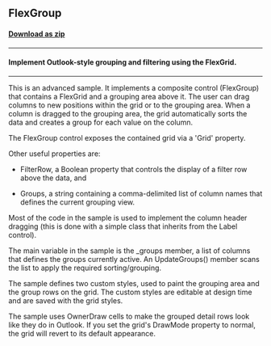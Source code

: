 ## FlexGroup
#### [Download as zip](https://minhaskamal.github.io/DownGit/#/home?url=https://github.com/GrapeCity/ComponentOne-WinForms-Samples/tree/master/NetFramework\FlexGrid\VB\FlexGroup)
____
#### Implement Outlook-style grouping and filtering using the FlexGrid.
____
This is an advanced sample. It implements a composite control (FlexGroup) that contains a FlexGrid and a grouping area above it. The user can drag columns to new positions within the grid or to the grouping area. When a column is dragged to the grouping area, the grid automatically sorts the data and creates a group for each value on the column. 

The FlexGroup control exposes the contained grid via a 'Grid' property. 

Other useful properties are: 

- FilterRow, a Boolean property that controls the display of a filter row above the data, and 

- Groups, a string containing a comma-delimited list of column names that defines the current grouping view. 

Most of the code in the sample is used to implement the column header dragging (this is done with a simple class that inherits from the Label control). 

The main variable in the sample is the _groups member, a list of columns that defines the groups currently active. An UpdateGroups() member scans the list to apply the required sorting/grouping. 

The sample defines two custom styles, used to paint the grouping area and the group rows on the grid. The custom styles are editable at design time and are saved with the grid styles. 

The sample uses OwnerDraw cells to make the grouped detail rows look like they do in Outlook. If you set the grid's DrawMode property to normal, the grid will revert to its default appearance. 